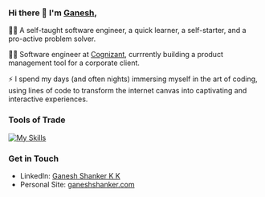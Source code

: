 ### Hi there 👋 I'm [Ganesh](https://ganeshshanker.com/),

:man_office_worker: A self-taught software engineer, a quick learner, a self-starter, and a pro-active problem solver.

:man_technologist: Software engineer at [Cognizant](https://www.cognizant.com/), currrently building a product management tool for a corporate client.

:zap: I spend my days (and often nights) immersing myself in the art of coding, using lines of code to transform the internet canvas into captivating and interactive experiences.
### Tools of Trade
[![My Skills](https://skillicons.dev/icons?i=java,spring,mysql,git,js,react,html,css,sass,bootstrap,postman,eclipse,visualstudio,github&perline=7)](https://skillicons.dev)
### Get in Touch
- LinkedIn: [Ganesh Shanker K K](https://www.linkedin.com/in/ganeshshankerkk/)
- Personal Site: [ganeshshanker.com](https://ganeshshanker.com/)
<!--
**ganeshshankerkk/ganeshshankerkk** is a ✨ _special_ ✨ repository because its `README.md` (this file) appears on your GitHub profile.

Here are some ideas to get you started:

- 🔭 I’m currently working on ...
- 🌱 I’m currently learning ...
- 👯 I’m looking to collaborate on ...
- 🤔 I’m looking for help with ...
- 💬 Ask me about ...
- 📫 How to reach me: ...
- 😄 Pronouns: ...
- ⚡ Fun fact: ...
-->
